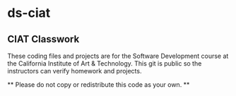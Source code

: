 # ds-ciat
## CIAT Classwork

 These coding files and projects are for the Software Development course at
 the California Institute of Art & Technology. This git is public so the
 instructors can verify homework and projects.

 ** Please do not copy or redistribute this code as your own. **
